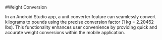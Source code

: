 #Weight Conversion

In an Android Studio app, a unit converter feature can seamlessly convert kilograms to pounds using the precise conversion factor (1 kg = 2.20462 lbs). This functionality enhances user convenience by providing quick and accurate weight conversions within the mobile application.
